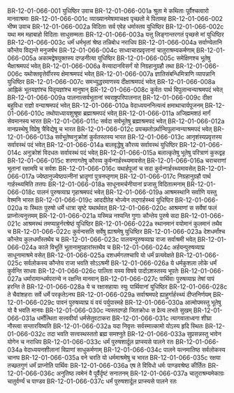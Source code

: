 BR-12-01-066-001  युधिष्ठिर उवाच
BR-12-01-066-001a श्रुता मे कथिताः पूर्वैश्चत्वारो मानवाश्रमाः
BR-12-01-066-001c व्याख्यानमेषामाचक्ष्व पृच्छतो मे पितामह
BR-12-01-066-002  भीष्म उवाच
BR-12-01-066-002a विदिताः सर्व एवेह धर्मास्तव युधिष्ठिर
BR-12-01-066-002c यथा मम महाबाहो विदिताः साधुसम्मताः
BR-12-01-066-003a यत्तु लिङ्गान्तरगतं पृच्छसे मां युधिष्ठिर
BR-12-01-066-003c धर्मं धर्मभृतां श्रेष्ठ तन्निबोध नराधिप
BR-12-01-066-004a सर्वाण्येतानि कौन्तेय विद्यन्ते मनुजर्षभ
BR-12-01-066-004c साध्वाचारप्रवृत्तानां चातुराश्रम्यकर्मणाम्
BR-12-01-066-005a अकामद्वेषयुक्तस्य दण्डनीत्या युधिष्ठिर
BR-12-01-066-005c समेक्षिणश्च भूतेषु भैक्षाश्रमपदं भवेत्
BR-12-01-066-006a वेत्त्यादानविसर्गं यो निग्रहानुग्रहौ तथा
BR-12-01-066-006c यथोक्तवृत्तेर्वीरस्य क्षेमाश्रमपदं भवेत्
BR-12-01-066-007a ज्ञातिसंबन्धिमित्राणि व्यापन्नानि युधिष्ठिर
BR-12-01-066-007c समभ्युद्धरमाणस्य दीक्षाश्रमपदं भवेत्
BR-12-01-066-008a आह्निकं भूतयज्ञांश्च पितृयज्ञांश्च मानुषान्
BR-12-01-066-008c कुर्वतः पार्थ विपुलान्वन्याश्रमपदं भवेत्
BR-12-01-066-009a पालनात्सर्वभूतानां स्वराष्ट्रपरिपालनात्
BR-12-01-066-009c दीक्षा बहुविधा राज्ञो वन्याश्रमपदं भवेत्
BR-12-01-066-010a वेदाध्ययननित्यत्वं क्षमाथाचार्यपूजनम्
BR-12-01-066-010c तथोपाध्यायशुश्रूषा ब्रह्माश्रमपदं भवेत्
BR-12-01-066-011a अजिह्ममशठं मार्गं सेवमानस्य भारत
BR-12-01-066-011c सर्वदा सर्वभूतेषु ब्रह्माश्रमपदं भवेत्
BR-12-01-066-012a वानप्रस्थेषु विप्रेषु त्रैविद्येषु च भारत
BR-12-01-066-012c प्रयच्छतोऽर्थान्विपुलान्वन्याश्रमपदं भवेत्
BR-12-01-066-013a सर्वभूतेष्वनुक्रोशं कुर्वतस्तस्य भारत
BR-12-01-066-013c आनृशंस्यप्रवृत्तस्य सर्वावस्थं पदं भवेत्
BR-12-01-066-014a बालवृद्धेषु कौरव्य सर्वावस्थं युधिष्ठिर
BR-12-01-066-014c अनुक्रोशं विदधतः सर्वावस्थं पदं भवेत्
BR-12-01-066-015a बलात्कृतेषु भूतेषु परित्राणं कुरूद्वह
BR-12-01-066-015c शरणागतेषु कौरव्य कुर्वन्गार्हस्थ्यमावसेत्
BR-12-01-066-016a चराचराणां भूतानां रक्षामपि च सर्वशः
BR-12-01-066-016c यथार्हपूजां च सदा कुर्वन्गार्हस्थ्यमावसेत्
BR-12-01-066-017a ज्येष्ठानुज्येष्ठपत्नीनां भ्रातॄणां पुत्रनप्तृणाम्
BR-12-01-066-017c निग्रहानुग्रहौ पार्थ गार्हस्थ्यमिति तत्तपः
BR-12-01-066-018a साधूनामर्चनीयानां प्रजासु विदितात्मनाम्
BR-12-01-066-018c पालनं पुरुषव्याघ्र गृहाश्रमपदं भवेत्
BR-12-01-066-019a आश्रमस्थानि सर्वाणि यस्तु वेश्मनि भारत
BR-12-01-066-019c आददीतेह भोज्येन तद्गार्हस्थ्यं युधिष्ठिर
BR-12-01-066-020a यः स्थितः पुरुषो धर्मे धात्रा सृष्टे यथार्थवत्
BR-12-01-066-020c आश्रमाणां स सर्वेषां फलं प्राप्नोत्यनुत्तमम्
BR-12-01-066-021a यस्मिन्न नश्यन्ति गुणाः कौन्तेय पुरुषे सदा
BR-12-01-066-021c आश्रमस्थं तमप्याहुर्नरश्रेष्ठं युधिष्ठिर
BR-12-01-066-022a स्थानमानं वयोमानं कुलमानं तथैव च
BR-12-01-066-022c कुर्वन्वसति सर्वेषु ह्याश्रमेषु युधिष्ठिर
BR-12-01-066-023a देशधर्मांश्च कौन्तेय कुलधर्मांस्तथैव च
BR-12-01-066-023c पालयन्पुरुषव्याघ्र राजा सर्वाश्रमी भवेत्
BR-12-01-066-024a काले विभूतिं भूतानामुपहारांस्तथैव च
BR-12-01-066-024c अर्हयन्पुरुषव्याघ्र साधूनामाश्रमे वसेत्
BR-12-01-066-025a दशधर्मगतश्चापि यो धर्मं प्रत्यवेक्षते
BR-12-01-066-025c सर्वलोकस्य कौन्तेय राजा भवति सोऽऽश्रमी
BR-12-01-066-026a ये धर्मकुशला लोके धर्मं कुर्वन्ति साधवः
BR-12-01-066-026c पालिता यस्य विषये पादोंऽशस्तस्य भूपतेः
BR-12-01-066-027a धर्मारामान्धर्मपरान्ये न रक्षन्ति मानवान्
BR-12-01-066-027c पार्थिवाः पुरुषव्याघ्र तेषां पापं हरन्ति ते
BR-12-01-066-028a ये च रक्षासहायाः स्युः पार्थिवानां युधिष्ठिर
BR-12-01-066-028c ते चैवांशहराः सर्वे धर्मे परकृतेऽनघ
BR-12-01-066-029a सर्वाश्रमपदे ह्याहुर्गार्हस्थ्यं दीप्तनिर्णयम्
BR-12-01-066-029c पावनं पुरुषव्याघ्र यं वयं पर्युपास्महे
BR-12-01-066-030a आत्मोपमस्तु भूतेषु यो वै भवति मानवः
BR-12-01-066-030c न्यस्तदण्डो जितक्रोधः स प्रेत्य लभते सुखम्
BR-12-01-066-031a धर्मोत्थिता सत्त्ववीर्या धर्मसेतुवटाकरा
BR-12-01-066-031c त्यागवाताध्वगा शीघ्रा नौस्त्वा सन्तारयिष्यति
BR-12-01-066-032a यदा निवृत्तः सर्वस्मात्कामो योऽस्य हृदि स्थितः
BR-12-01-066-032c तदा भवति सत्त्वस्थस्ततो ब्रह्म समश्नुते
BR-12-01-066-033a सुप्रसन्नस्तु भावेन योगेन च नराधिप
BR-12-01-066-033c धर्मं पुरुषशार्दूल प्राप्स्यसे पालने रतः
BR-12-01-066-034a वेदाध्ययनशीलानां विप्राणां साधुकर्मणाम्
BR-12-01-066-034c पालने यत्नमातिष्ठ सर्वलोकस्य चानघ
BR-12-01-066-035a वने चरति यो धर्ममाश्रमेषु च भारत
BR-12-01-066-035c रक्षया तच्छतगुणं धर्मं प्राप्नोति पार्थिवः
BR-12-01-066-036a एष ते विविधो धर्मः पाण्डवश्रेष्ठ कीर्तितः
BR-12-01-066-036c अनुतिष्ठ त्वमेनं वै पूर्वैर्दृष्टं सनातनम्
BR-12-01-066-037a चातुराश्रम्यमेकाग्रः चातुर्वर्ण्यं च पाण्डव
BR-12-01-066-037c धर्मं पुरुषशार्दूल प्राप्स्यसे पालने रतः

